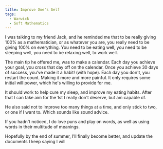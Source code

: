 ```yaml
---
title: Improve One's Self
tags:
  - Warwick
  - Soft Mathematics
---
```

  	
I was talking to my friend Jack, and he reminded me that to be really giving 100% as a mathematician, or as whatever you are, you really need to be giving 100% on everything. You need to be eating well, you need to be sleeping well, you need to be relaxing well, to work well.

The main tip he offered me, was to make a calendar. Each day you achieve your goal, you cross that day off on the calendar. Once you achieve 30 days of success, you've made it a habit! (with hope). Each day you don't, you restart the count. Making it more and more painful. It only requires some initial will power, which he's willing to provide for me.

It should work to help cure my sleep, and improve my eating habits. After that I can take aim for the 1st I really don't deserve, but am capable of.

He also said not to improve too many things at a time, and only stick to two, or one if I want to. Which sounds like sound advice.

If you hadn't noticed, I do love puns and play on words, as well as using words in their multitude of meanings.

Hopefully by the end of summer, I'll finally become better, and update the documents I keep saying I will
